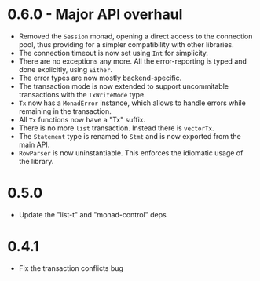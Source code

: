 # 0.6.0 - Major API overhaul
* Removed the `Session` monad, opening a direct access to the connection pool, thus providing for a simpler compatibility with other libraries.
* The connection timeout is now set using `Int` for simplicity.
* There are no exceptions any more. All the error-reporting is typed and done explicitly, using `Either`.
* The error types are now mostly backend-specific.
* The transaction mode is now extended to support uncommitable transactions with the `TxWriteMode` type.
* `Tx` now has a `MonadError` instance, which allows to handle errors while remaining in the transaction.
* All `Tx` functions now have a "Tx" suffix.
* There is no more `list` transaction. Instead there is `vectorTx`. 
* The `Statement` type is renamed to `Stmt` and is now exported from the main API.
* `RowParser` is now uninstantiable. This enforces the idiomatic usage of the library.

# 0.5.0
* Update the "list-t" and "monad-control" deps

# 0.4.1
* Fix the transaction conflicts bug
